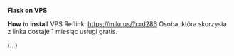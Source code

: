 __Flask on VPS__


__How to install__
VPS Reflink: https://mikr.us/?r=d286
Osoba, która skorzysta z linka dostaje 1 miesiąc usługi gratis.

(...)

